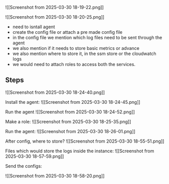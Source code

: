 
![[Screenshot from 2025-03-30 18-19-22.png]]

![[Screenshot from 2025-03-30 18-20-25.png]]
- need to isntall agent
- create the config file or attach a pre made config file
- in the config file we mention which log files need to be sent through the agent
- we also mention if it needs to store basic metrics or advance
- we also mention where to store it, in the ssm store or the cloudwatch logs
- we would need to attach roles to access both the services.

## Steps
![[Screenshot from 2025-03-30 18-24-40.png]]

Install the agent:
![[Screenshot from 2025-03-30 18-24-45.png]]

Run the agent
![[Screenshot from 2025-03-30 18-24-52.png]]

Make a role:
![[Screenshot from 2025-03-30 18-25-35.png]]

Run the agent:
![[Screenshot from 2025-03-30 18-26-01.png]]

After config, where to store?
![[Screenshot from 2025-03-30 18-55-51.png]]


Files which would store the logs inside the instance:
![[Screenshot from 2025-03-30 18-57-59.png]]

Send the configs:

![[Screenshot from 2025-03-30 18-58-20.png]]


